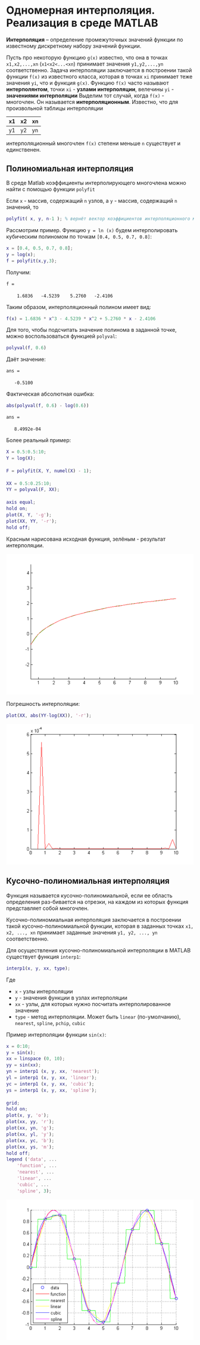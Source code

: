 # Одномерная интерполяция. Реализация в среде MATLAB

__Интерполяция__ – определение промежуточных значений функции по известному дискретному набору значений функции.

Пусть про некоторую функцию `g(x)` известно, что она в точках `x1,x2,...,xn` (`x1<x2<...<xn`) принимает значения `y1,y2,...,yn` соответственно. Задача интерполяции заключается в построении такой функции `f(x)` из известного класса, которая в точках
`xi` принимает теже значения `yi`, что и функция `g(x)`. Функцию `f(x)` часто называют __интерполянтом__, точки `xi` - __узлами интерполяции__, велечины `yi` - __значениями интерполяции__
Выделим тот случай, когда `f(x)` - многочлен. Он называется __интерполяционным__. Известно, что для произвольной таблицы интерполяции

  | x1   |  x2 |  xn |
  | ---  | --- | --- |
  | y1   |  y2 | yn  |

  интерполяционный многочлен `f(x)` степени меньше `n` существует и единственен.

## Полиномиальная интерполяция

В среде Matlab коэффициенты интерполирующего многочлена можно найти с помощью функции `polyfit`

Если `x` - массив, содержащий `n` узлов, а `y` - массив, содержащий `n` значений, то

```matlab
polyfit( x, y, n-1 ); % вернёт вектор коэффициентов интерполяционного многочлена
```

Рассмотрим пример. Функцию `y = ln (x)` будем интерполировать кубическим полиномом по точкам `[0.4, 0.5, 0.7, 0.8]`:

```matlab
x = [0.4, 0.5, 0.7, 0.8];
y = log(x);
f = polyfit(x,y,3);
```

Получим:

```
f =

    1.6836   -4.5239    5.2760   -2.4106
```

Таким образом, интерполяционный полином имеет вид:

```matlab
f(x) = 1.6836 * x^3 - 4.5239 * x^2 + 5.2760 * x - 2.4106
```

Для того, чтобы подсчитать значение полинома в заданной точке, можно воспользоваться функцией `polyval`:

```matlab
polyval(f, 0.6)
```

Даёт значение:

```
ans =

   -0.5100
```

Фактическая абсолютная ошибка:

```matlab
abs(polyval(f, 0.6) - log(0.6))
```

```
ans =

   8.4992e-04
```

Более реальный пример:

```matlab
X = 0.5:0.5:10;
Y = log(X);

F = polyfit(X, Y, numel(X) - 1);

XX = 0.5:0.25:10;
YY = polyval(F, XX);

axis equal;
hold on;
plot(X, Y, '-g');
plot(XX, YY, '-r');
hold off;
```

Красным нарисована исходная функция, зелёным - результат интерполяции.

![Результат](/10/img3.png)

Погрешность интерполяции:

```matlab
plot(XX, abs(YY-log(XX)), '-r');
```

![Погрешность интерполяции](/10/img4.png)

## Кусочно-полиномиальная интерполяция

Функция называется кусочно-полиномиальной, если ее область определения раз-бивается на отрезки, на каждом из которых функция представляет собой многочлен.

Кусочно-полиномиальная интерполяция заключается в построении такой кусочно-полиномиальной функции, которая в заданных точках `x1, x2, ..., xn` принимает заданные значения `y1, y2, ..., yn` соответственно.

Для осуществления кусочно-полиномиальной интерполяции в MATLAB существует функция `interp1`:

```matlab
interp1(x, y, xx, type);
```

Где

* `x` - узлы интерполяции
* `y` - значения функции в узлах интерполяции
* `xx` - узлы, для которых нужно посчитать интерполированное значение
* `type` - метод интерполяции. Может быть `linear` (по-умолчанию), `nearest`, `spline`, `pchip`, `cubic`

Пример интерполяции функции `sin(x)`:

```matlab
x = 0:10;
y = sin(x);
xx = linspace (0, 10);
yy = sin(xx);
yn = interp1 (x, y, xx, 'nearest');
yl = interp1 (x, y, xx, 'linear');
yc = interp1 (x, y, xx, 'cubic');
ys = interp1 (x, y, xx, 'spline');

grid;
hold on;
plot(x, y, 'o');
plot(xx, yy, 'r');
plot(xx, yn, 'g');
plot(xx, yl, 'y');
plot(xx, yc, 'b');
plot(xx, ys, 'm');
hold off;
legend ('data', ...
    'function', ...
    'nearest', ...
    'linear', ...
    'cubic', ...
    'spline', 3);
```

![Результат](/10/img5.png)